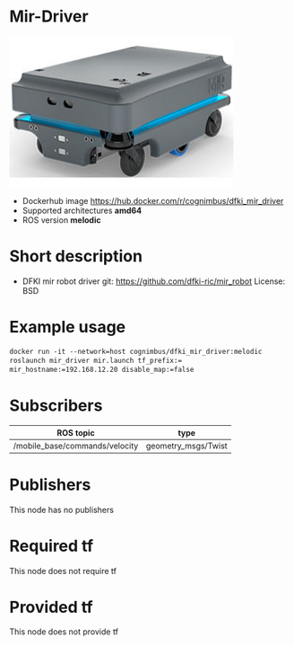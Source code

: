 # Mir-Driver

<img src="./mir-driver/nimbusc.jpg" alt="mir-driver" width="400"/>

* Dockerhub image https://hub.docker.com/r/cognimbus/dfki_mir_driver
* Supported architectures <b>amd64</b>
* ROS version <b>melodic</b>

# Short description
* DFKI mir robot driver
git: https://github.com/dfki-ric/mir_robot
License: BSD

# Example usage
```
docker run -it --network=host cognimbus/dfki_mir_driver:melodic roslaunch mir_driver mir.launch tf_prefix:= mir_hostname:=192.168.12.20 disable_map:=false
```

# Subscribers
ROS topic | type
--- | ---
/mobile_base/commands/velocity | geometry_msgs/Twist


# Publishers
This node has no publishers


# Required tf
This node does not require tf


# Provided tf
This node does not provide tf


